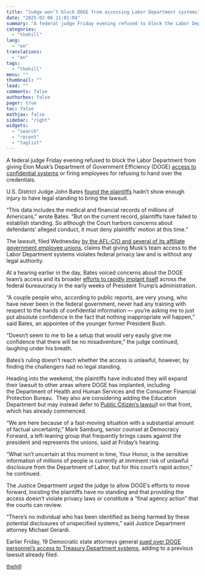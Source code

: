 ```yaml
---
title: "Judge won’t block DOGE from accessing Labor Department systems"
date: "2025-02-08 11:01:04"
summary: "A federal judge Friday evening refused to block the Labor Department from giving Elon Musk’s Department of Government Efficiency (DOGE) access to confidential systems or firing employees for refusing to hand over the credentials. U.S. District Judge John Bates found the plaintiffs hadn’t show enough injury to have legal standing..."
categories:
  - "thehill"
lang:
  - "en"
translations:
  - "en"
tags:
  - "thehill"
menu: ""
thumbnail: ""
lead: ""
comments: false
authorbox: false
pager: true
toc: false
mathjax: false
sidebar: "right"
widgets:
  - "search"
  - "recent"
  - "taglist"
---
```


A federal judge Friday evening refused to block the Labor Department from giving Elon Musk’s Department of Government Efficiency (DOGE) [access to confidential systems](https://thehill.com/business/5128870-afl-cio-lawsuit-against-elon-musk/) or firing employees for refusing to hand over the credentials.

U.S. District Judge John Bates [found the plaintiffs](https://storage.courtlistener.com/recap/gov.uscourts.dcd.277150/gov.uscourts.dcd.277150.18.0_3.pdf) hadn’t show enough injury to have legal standing to bring the lawsuit.

“This data includes the medical and financial records of millions of Americans,” wrote Bates. “But on the current record, plaintiffs have failed to establish standing. So although the Court harbors concerns about defendants’ alleged conduct, it must deny plaintiffs’ motion at this time.”

The lawsuit, filed Wednesday [by the AFL-CIO and several of its affiliate government employee unions](https://thehill.com/business/5128870-afl-cio-lawsuit-against-elon-musk/), claims that giving Musk’s team access to the Labor Department systems violates federal privacy law and is without any legal authority.

At a hearing earlier in the day, Bates voiced concerns about the DOGE team’s access and its broader [efforts to rapidly implant itself](https://thehill.com/homenews/campaign/5131567-democrats-target-musk/) across the federal bureaucracy in the early weeks of President Trump’s administration.

“A couple people who, according to public reports, are very young, who have never been in the federal government, never had any training with respect to the hands of confidential information — you’re asking me to just put absolute confidence in the fact that nothing inappropriate will happen,” said Bates, an appointee of the younger former President Bush.

“Doesn’t seem to me to be a setup that would very easily give me confidence that there will be no misadventure,” the judge continued, laughing under his breath.

Bates’s ruling doesn’t reach whether the access is unlawful, however, by finding the challengers had no legal standing.

Heading into the weekend, the plaintiffs have indicated they will expand their lawsuit to other areas where DOGE has implanted, including the Department of Health and Human Services and the Consumer Financial Protection Bureau.  They also are considering adding the Education Department but may instead defer to [Public Citizen’s lawsui](https://thehill.com/regulation/court-battles/5132489-public-citizen-education-department-doge-lawsuit/)t on that front, which has already commenced.

“We are here because of a fast-moving situation with a substantial amount of factual uncertainty,” Mark Samburg, senior counsel at Democracy Forward, a left-leaning group that frequently brings cases against the president and represents the unions, said at Friday’s hearing.

“What isn’t uncertain at this moment in time, Your Honor, is the sensitive information of millions of people is currently at imminent risk of unlawful disclosure from the Department of Labor, but for this court’s rapid action,” he continued.

The Justice Department urged the judge to allow DOGE’s efforts to move forward, insisting the plaintiffs have no standing and that providing the access doesn’t violate privacy laws or constitute a “final agency action” that the courts can review.

“There’s no individual who has been identified as being harmed by these potential disclosures of unspecified systems,” said Justice Department attorney Michael Gerardi.

Earlier Friday, 19 Democratic state attorneys general [sued over DOGE personnel’s access to Treasury Department systems](https://thehill.com/regulation/court-battles/5133955-democratic-ags-sue-over-doge-access-to-treasury-payment-systems/), adding to a previous lawsuit already filed.

[thehill](https://thehill.com/regulation/court-battles/5134001-judge-doge-labor-department-access/)
